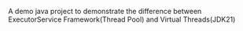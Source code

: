 A demo java project to demonstrate the difference between ExecutorService Framework(Thread Pool) and Virtual Threads(JDK21)
